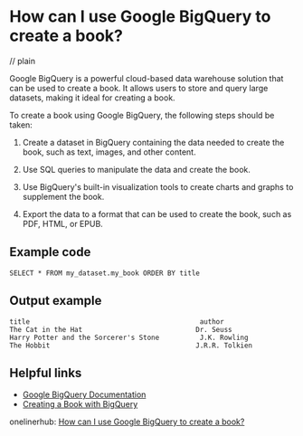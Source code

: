 # How can I use Google BigQuery to create a book?
// plain

Google BigQuery is a powerful cloud-based data warehouse solution that can be used to create a book. It allows users to store and query large datasets, making it ideal for creating a book.

To create a book using Google BigQuery, the following steps should be taken:

1. Create a dataset in BigQuery containing the data needed to create the book, such as text, images, and other content.

2. Use SQL queries to manipulate the data and create the book.

3. Use BigQuery's built-in visualization tools to create charts and graphs to supplement the book.

4. Export the data to a format that can be used to create the book, such as PDF, HTML, or EPUB.

## Example code

```
SELECT * FROM my_dataset.my_book ORDER BY title
```

## Output example

```
title                                          author
The Cat in the Hat                            Dr. Seuss
Harry Potter and the Sorcerer's Stone          J.K. Rowling
The Hobbit                                    J.R.R. Tolkien
```

## Helpful links
- [Google BigQuery Documentation](https://cloud.google.com/bigquery/docs/)
- [Creating a Book with BigQuery](https://www.google.com/url?q=https://blog.chartio.com/creating-a-book-with-bigquery-chartio-data-stories-part-2)

onelinerhub: [How can I use Google BigQuery to create a book?](https://onelinerhub.com/google-big-query/how-can-i-use-google-bigquery-to-create-a-book)